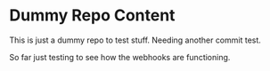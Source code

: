 # Dummy Repo Content
This is just a dummy repo to test stuff. Needing another commit test.

So far just testing to see how the webhooks are functioning.
